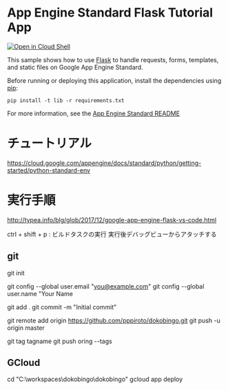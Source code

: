 # App Engine Standard Flask Tutorial App

[![Open in Cloud Shell][shell_img]][shell_link]

[shell_img]: http://gstatic.com/cloudssh/images/open-btn.png
[shell_link]: https://console.cloud.google.com/cloudshell/open?git_repo=https://github.com/GoogleCloudPlatform/python-docs-samples&page=editor&open_in_editor=appengine/standard/flask/tutorial/README.md

This sample shows how to use [Flask](http://flask.pocoo.org/) to handle
requests, forms, templates, and static files on Google App Engine Standard.

Before running or deploying this application, install the dependencies using
[pip](http://pip.readthedocs.io/en/stable/):

    pip install -t lib -r requirements.txt

For more information, see the [App Engine Standard README](../../README.md)

# チュートリアル
https://cloud.google.com/appengine/docs/standard/python/getting-started/python-standard-env

# 実行手順
http://typea.info/blg/glob/2017/12/google-app-engine-flask-vs-code.html

ctrl + shift + p : ビルドタスクの実行
実行後デバッグビューからアタッチする

## git
git init

git config --global user.email "you@example.com"
git config --global user.name "Your Name

git add .
git commit -m "Initial commit"

git remote add origin https://github.com/pppiroto/dokobingo.git
git push -u origin master

git tag tagname
git push oring --tags

## GCloud
cd "C:\workspaces\dokobingo\dokobingo"
gcloud app deploy